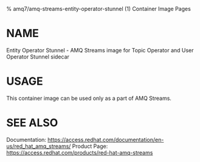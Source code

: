 % amq7/amq-streams-entity-operator-stunnel (1) Container Image Pages

# NAME

Entity Operator Stunnel - AMQ Streams image for Topic Operator and User Operator Stunnel sidecar

# USAGE

This container image can be used only as a part of AMQ Streams.

# SEE ALSO

Documentation: https://access.redhat.com/documentation/en-us/red_hat_amq_streams/
Product Page: https://access.redhat.com/products/red-hat-amq-streams